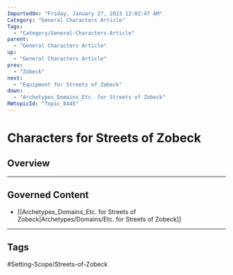 ```yaml
---
ImportedOn: "Friday, January 27, 2023 12:02:47 AM"
Category: "General Characters Article"
Tags:
  - "Category/General-Characters-Article"
parent:
  - "General Characters Article"
up:
  - "General Characters Article"
prev:
  - "Zobeck"
next:
  - "Equipment for Streets of Zobeck"
down:
  - "Archetypes_Domains_Etc. for Streets of Zobeck"
RWtopicId: "Topic_6445"
---
```

# Characters for Streets of Zobeck
## Overview
---
## Governed Content
- [[Archetypes_Domains_Etc. for Streets of Zobeck|Archetypes/Domains/Etc. for Streets of Zobeck]]


---
## Tags
#Setting-Scope/Streets-of-Zobeck

